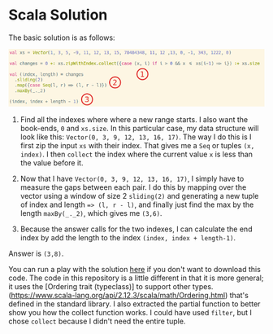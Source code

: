 # Scala Solution

The basic solution is as follows:

![](code.png)

1. Find all the indexes where where a new range starts. I also want the book-ends, `0` and `xs.size`. In this particular case, my data structure will look like this: `Vector(0, 3, 9, 12, 13, 16, 17)`. The way I do this is I first zip the input `xs` with their index. That gives me a `Seq` or tuples `(x, index)`. I then `collect` the index where the current value `x` is less than the value before it.

2. Now that I have `Vector(0, 3, 9, 12, 13, 16, 17)`, I simply have to measure the gaps between each pair. I do this by mapping over the vector using a window of size 2 `sliding(2)` and generating a new tuple of index and length `=> (l, r - l)`, and finally just find the max by the length `maxBy(_._2)`, which gives me `(3,6)`.

3. Because the answer calls for the two indexes, I can calculate the end index by add the length to the index `(index, index + length-1)`.

Answer is `(3,8)`.

You can run a play with the solution [here](https://scalafiddle.io/sf/wpqRL2J/0) if you don't want to download this code. The code in this repository is a little different in that it is more general; it uses the [Ordering trait (typeclass)] to support other types.(https://www.scala-lang.org/api/2.12.3/scala/math/Ordering.html) that's defined in the standard library. I also extracted the partial function to better show you how the collect function works. I could have used `filter`, but I chose `collect` because I didn't need the entire tuple.
